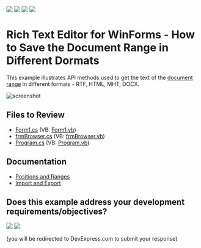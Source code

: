 <!-- default badges list -->
![](https://img.shields.io/endpoint?url=https://codecentral.devexpress.com/api/v1/VersionRange/128611149/24.2.1%2B)
[![](https://img.shields.io/badge/Open_in_DevExpress_Support_Center-FF7200?style=flat-square&logo=DevExpress&logoColor=white)](https://supportcenter.devexpress.com/ticket/details/E1604)
[![](https://img.shields.io/badge/📖_How_to_use_DevExpress_Examples-e9f6fc?style=flat-square)](https://docs.devexpress.com/GeneralInformation/403183)
[![](https://img.shields.io/badge/💬_Leave_Feedback-feecdd?style=flat-square)](#does-this-example-address-your-development-requirementsobjectives)
<!-- default badges end -->

# Rich Text Editor for WinForms - How to Save the Document Range in Different Dormats

This example illustrates API methods used to get the text of the [document range](https://docs.devexpress.com/WindowsForms/6979) in different formats - RTF, HTML, MHT, DOCX.

![screenshot](./images/screenshot.png)

## Files to Review

* [Form1.cs](./CS/GetTextMethodsExample/Form1.cs) (VB: [Form1.vb](./VB/GetTextMethodsExample/Form1.vb))
* [frmBrowser.cs](./CS/GetTextMethodsExample/frmBrowser.cs) (VB: [frmBrowser.vb](./VB/GetTextMethodsExample/frmBrowser.vb))
* [Program.cs](./CS/GetTextMethodsExample/Program.cs) (VB: [Program.vb](./VB/GetTextMethodsExample/Program.vb))

## Documentation

* [Positions and Ranges](https://docs.devexpress.com/WindowsForms/6979)
* [Import and Export](https://docs.devexpress.com/WindowsForms/9333)

<!-- feedback -->
## Does this example address your development requirements/objectives?

[<img src="https://www.devexpress.com/support/examples/i/yes-button.svg"/>](https://www.devexpress.com/support/examples/survey.xml?utm_source=github&utm_campaign=winforms-richedit-save-text-from-a-range-in-different-formats&~~~was_helpful=yes) [<img src="https://www.devexpress.com/support/examples/i/no-button.svg"/>](https://www.devexpress.com/support/examples/survey.xml?utm_source=github&utm_campaign=winforms-richedit-save-text-from-a-range-in-different-formats&~~~was_helpful=no)

(you will be redirected to DevExpress.com to submit your response)
<!-- feedback end -->
